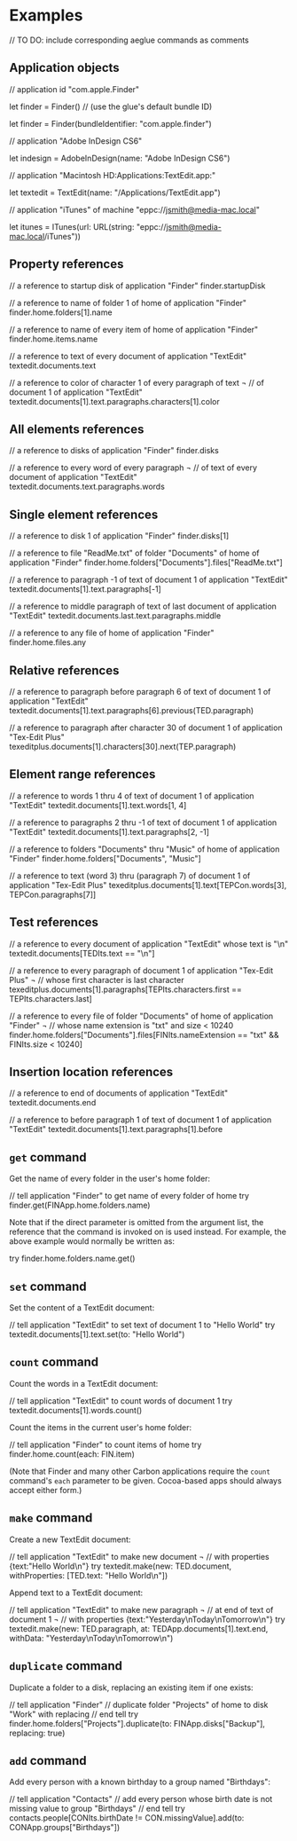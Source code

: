 # Examples

// TO DO: include corresponding aeglue commands as comments

## Application objects
    
  // application id "com.apple.Finder"

  let finder = Finder() // (use the glue's default bundle ID)

  let finder = Finder(bundleIdentifier: "com.apple.finder")

  // application "Adobe InDesign CS6"

  let indesign = AdobeInDesign(name: "Adobe InDesign CS6")

  // application "Macintosh HD:Applications:TextEdit.app:"

  let textedit = TextEdit(name: "/Applications/TextEdit.app")

  // application "iTunes" of machine "eppc://jsmith@media-mac.local"

  let itunes = ITunes(url: URL(string: "eppc://jsmith@media-mac.local/iTunes"))


## Property references

  // a reference to startup disk of application "Finder"
  finder.startupDisk

  // a reference to name of folder 1 of home of application "Finder"
  finder.home.folders[1].name

  // a reference to name of every item of home of application "Finder"
  finder.home.items.name

  // a reference to text of every document of application "TextEdit"
  textedit.documents.text

  // a reference to color of character 1 of every paragraph of text ¬
  //     of document 1 of application "TextEdit"
  textedit.documents[1].text.paragraphs.characters[1].color


## All elements references

  // a reference to disks of application "Finder"
  finder.disks

  // a reference to every word of every paragraph ¬
  //     of text of every document of application "TextEdit"
  textedit.documents.text.paragraphs.words


## Single element references

  // a reference to disk 1 of application "Finder"
  finder.disks[1]

  // a reference to file "ReadMe.txt" of folder "Documents" of home of application "Finder"
  finder.home.folders["Documents"].files["ReadMe.txt"]

  // a reference to paragraph -1 of text of document 1 of application "TextEdit"
  textedit.documents[1].text.paragraphs[-1]

  // a reference to middle paragraph of text of last document of application "TextEdit"
  textedit.documents.last.text.paragraphs.middle

  // a reference to any file of home of application "Finder"
  finder.home.files.any


## Relative references

  // a reference to paragraph before paragraph 6 of text of document 1 of application "TextEdit"
  textedit.documents[1].text.paragraphs[6].previous(TED.paragraph)

  // a reference to paragraph after character 30 of document 1 of application "Tex-Edit Plus"
  texeditplus.documents[1].characters[30].next(TEP.paragraph)


## Element range references

  // a reference to words 1 thru 4 of text of document 1 of application "TextEdit"
  textedit.documents[1].text.words[1, 4]


  // a reference to paragraphs 2 thru -1 of text of document 1 of application "TextEdit"
  textedit.documents[1].text.paragraphs[2, -1]

  // a reference to folders "Documents" thru "Music" of home of application "Finder"
  finder.home.folders["Documents", "Music"]

  // a reference to text (word 3) thru (paragraph 7) of document 1 of application "Tex-Edit Plus"
  texeditplus.documents[1].text[TEPCon.words[3], TEPCon.paragraphs[7]]


## Test references

  // a reference to every document of application "TextEdit" whose text is "\n"
  textedit.documents[TEDIts.text == "\n"]

  // a reference to every paragraph of document 1 of application "Tex-Edit Plus" ¬
  //      whose first character is last character
  texeditplus.documents[1].paragraphs[TEPIts.characters.first == TEPIts.characters.last]

  // a reference to every file of folder "Documents" of home of application "Finder" ¬
  //      whose name extension is "txt" and size < 10240
  finder.home.folders["Documents"].files[FINIts.nameExtension == "txt" && FINIts.size < 10240]


## Insertion location references

  // a reference to end of documents of application "TextEdit"
  textedit.documents.end

  // a reference to before paragraph 1 of text of document 1 of application "TextEdit"
  textedit.documents[1].text.paragraphs[1].before


## `get` command
Get the name of every folder in the user's home folder:

  // tell application "Finder" to get name of every folder of home
  try finder.get(FINApp.home.folders.name)

Note that if the direct parameter is omitted from the argument list, the reference that the command is invoked on is used instead. For example, the above example would normally be written as:

  try finder.home.folders.name.get()


## `set` command

Set the content of a TextEdit document:

  // tell application "TextEdit" to set text of document 1 to "Hello World"
  try textedit.documents[1].text.set(to: "Hello World")

## `count` command

Count the words in a TextEdit document:

  // tell application "TextEdit" to count words of document 1
  try textedit.documents[1].words.count()

Count the items in the current user's home folder:

  // tell application "Finder" to count items of home
  try finder.home.count(each: FIN.item)

(Note that Finder and many other Carbon applications require the `count` command's `each` parameter to be given. Cocoa-based apps should always accept either form.)


## `make` command

Create a new TextEdit document:

  // tell application "TextEdit" to make new document ¬
  //     with properties {text:"Hello World\n"}
  try textedit.make(new: TED.document, withProperties: [TED.text: "Hello World\n"])

Append text to a TextEdit document:

  // tell application "TextEdit" to make new paragraph ¬
  //     at end of text of document 1 ¬
  //     with properties {text:"Yesterday\nToday\nTomorrow\n"}
  try textedit.make(new: TED.paragraph, 
                     at: TEDApp.documents[1].text.end,
               withData: "Yesterday\nToday\nTomorrow\n")


## `duplicate` command

Duplicate a folder to a disk, replacing an existing item if one exists:

  // tell application "Finder"
  //   duplicate folder "Projects" of home to disk "Work" with replacing
  // end tell
  try finder.home.folders["Projects"].duplicate(to: FINApp.disks["Backup"], replacing: true)


## `add` command

Add every person with a known birthday to a group named "Birthdays": 

  // tell application "Contacts"
  //   add every person whose birth date is not missing value to group "Birthdays"
  // end tell
  try contacts.people[CONIts.birthDate != CON.missingValue].add(to: CONApp.groups["Birthdays"])

